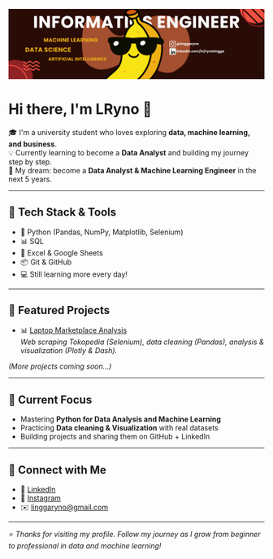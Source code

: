 ![LRyno Banner](img/INFORMATICS%20ENGINEER.png)
# Hi there, I'm LRyno 👋

🎓 I'm a university student who loves exploring **data, machine learning, and business**.  
💡 Currently learning to become a **Data Analyst** and building my journey step by step.  
🚀 My dream: become a **Data Analyst & Machine Learning Engineer** in the next 5 years.  

---

## 🔧 Tech Stack & Tools
- 🐍 Python (Pandas, NumPy, Matplotlib, Selenium)
- 📊 SQL
- 📝 Excel & Google Sheets
- 📦 Git & GitHub
- 💻 Still learning more every day!

---

## 📂 Featured Projects
- 📊 [Laptop Marketplace Analysis](https://github.com/YourUsername/Laptop-Marketplace-Analysis)  
  *Web scraping Tokopedia (Selenium), data cleaning (Pandas), analysis & visualization (Plotly & Dash).*

*(More projects coming soon...)*

---

## 🌱 Current Focus
- Mastering **Python for Data Analysis and Machine Learning**  
- Practicing **Data cleaning & Visualization** with real datasets  
- Building projects and sharing them on GitHub + LinkedIn  

---

## 🤝 Connect with Me
- 💼 [LinkedIn](https://www.linkedin.com/in/rynolingga/)  
- 📸 [Instagram](https://www.instagram.com/linggaryno/)
- ✉️ linggaryno@gmail.com  

---

⭐ *Thanks for visiting my profile. Follow my journey as I grow from beginner to professional in data and machine learning!*

